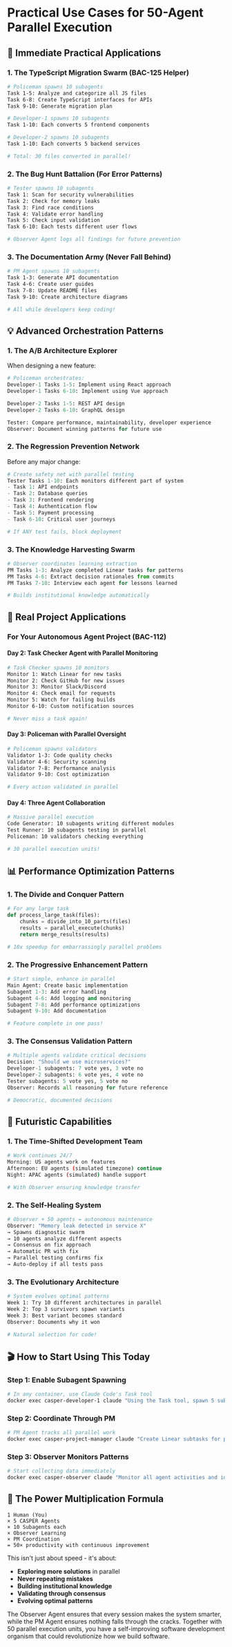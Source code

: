 # Practical Use Cases for 50-Agent Parallel Execution

## 🚀 Immediate Practical Applications

### 1. **The TypeScript Migration Swarm** (BAC-125 Helper)
```bash
# Policeman spawns 10 subagents
Task 1-5: Analyze and categorize all JS files
Task 6-8: Create TypeScript interfaces for APIs  
Task 9-10: Generate migration plan

# Developer-1 spawns 10 subagents  
Task 1-10: Each converts 5 frontend components

# Developer-2 spawns 10 subagents
Task 1-10: Each converts 5 backend services

# Total: 30 files converted in parallel!
```

### 2. **The Bug Hunt Battalion** (For Error Patterns)
```bash
# Tester spawns 10 subagents
Task 1: Scan for security vulnerabilities
Task 2: Check for memory leaks
Task 3: Find race conditions
Task 4: Validate error handling
Task 5: Check input validation
Task 6-10: Each tests different user flows

# Observer Agent logs all findings for future prevention
```

### 3. **The Documentation Army** (Never Fall Behind)
```bash
# PM Agent spawns 10 subagents
Task 1-3: Generate API documentation
Task 4-6: Create user guides
Task 7-8: Update README files
Task 9-10: Create architecture diagrams

# All while developers keep coding!
```

## 💡 Advanced Orchestration Patterns

### 1. **The A/B Architecture Explorer**
When designing a new feature:
```python
# Policeman orchestrates:
Developer-1 Tasks 1-5: Implement using React approach
Developer-1 Tasks 6-10: Implement using Vue approach

Developer-2 Tasks 1-5: REST API design
Developer-2 Tasks 6-10: GraphQL design

Tester: Compare performance, maintainability, developer experience
Observer: Document winning patterns for future use
```

### 2. **The Regression Prevention Network**
Before any major change:
```python
# Create safety net with parallel testing
Tester Tasks 1-10: Each monitors different part of system
- Task 1: API endpoints
- Task 2: Database queries  
- Task 3: Frontend rendering
- Task 4: Authentication flow
- Task 5: Payment processing
- Task 6-10: Critical user journeys

# If ANY test fails, block deployment
```

### 3. **The Knowledge Harvesting Swarm**
```python
# Observer coordinates learning extraction
PM Tasks 1-3: Analyze completed Linear tasks for patterns
PM Tasks 4-6: Extract decision rationales from commits
PM Tasks 7-10: Interview each agent for lessons learned

# Builds institutional knowledge automatically
```

## 🎯 Real Project Applications

### For Your Autonomous Agent Project (BAC-112)

#### Day 2: Task Checker Agent with Parallel Monitoring
```bash
# Task Checker spawns 10 monitors
Monitor 1: Watch Linear for new tasks
Monitor 2: Check GitHub for new issues  
Monitor 3: Monitor Slack/Discord
Monitor 4: Check email for requests
Monitor 5: Watch for failing builds
Monitor 6-10: Custom notification sources

# Never miss a task again!
```

#### Day 3: Policeman with Parallel Oversight
```bash
# Policeman spawns validators
Validator 1-3: Code quality checks
Validator 4-6: Security scanning
Validator 7-8: Performance analysis
Validator 9-10: Cost optimization

# Every action validated in parallel
```

#### Day 4: Three Agent Collaboration
```bash
# Massive parallel execution
Code Generator: 10 subagents writing different modules
Test Runner: 10 subagents testing in parallel
Policeman: 10 validators checking everything

# 30 parallel execution units!
```

## 📊 Performance Optimization Patterns

### 1. **The Divide and Conquer Pattern**
```python
# For any large task
def process_large_task(files):
    chunks = divide_into_10_parts(files)
    results = parallel_execute(chunks)
    return merge_results(results)

# 10x speedup for embarrassingly parallel problems
```

### 2. **The Progressive Enhancement Pattern**
```python
# Start simple, enhance in parallel
Main Agent: Create basic implementation
Subagent 1-3: Add error handling
Subagent 4-6: Add logging and monitoring  
Subagent 7-8: Add performance optimizations
Subagent 9-10: Add documentation

# Feature complete in one pass!
```

### 3. **The Consensus Validation Pattern**
```python
# Multiple agents validate critical decisions
Decision: "Should we use microservices?"
Developer-1 subagents: 7 vote yes, 3 vote no
Developer-2 subagents: 6 vote yes, 4 vote no
Tester subagents: 5 vote yes, 5 vote no
Observer: Records all reasoning for future reference

# Democratic, documented decisions
```

## 🔮 Futuristic Capabilities

### 1. **The Time-Shifted Development Team**
```bash
# Work continues 24/7
Morning: US agents work on features
Afternoon: EU agents (simulated timezone) continue
Night: APAC agents (simulated) handle support

# With Observer ensuring knowledge transfer
```

### 2. **The Self-Healing System**
```bash
# Observer + 50 agents = autonomous maintenance
Observer: "Memory leak detected in service X"
→ Spawns diagnostic swarm
→ 10 agents analyze different aspects
→ Consensus on fix approach
→ Automatic PR with fix
→ Parallel testing confirms fix
→ Auto-deploy if all tests pass
```

### 3. **The Evolutionary Architecture**
```bash
# System evolves optimal patterns
Week 1: Try 10 different architectures in parallel
Week 2: Top 3 survivors spawn variants
Week 3: Best variant becomes standard
Observer: Documents why it won

# Natural selection for code!
```

## 🎬 How to Start Using This Today

### Step 1: Enable Subagent Spawning
```bash
# In any container, use Claude Code's Task tool
docker exec casper-developer-1 claude "Using the Task tool, spawn 5 subagents to refactor these 5 files in parallel: [file list]"
```

### Step 2: Coordinate Through PM
```bash
# PM Agent tracks all parallel work
docker exec casper-project-manager claude "Create Linear subtasks for parallel TypeScript conversion of 20 files"
```

### Step 3: Observer Monitors Patterns
```bash
# Start collecting data immediately
docker exec casper-observer claude "Monitor all agent activities and identify the top 3 repeated error patterns this session"
```

## 💪 The Power Multiplication Formula

```
1 Human (You) 
× 5 CASPER Agents  
× 10 Subagents each
× Observer Learning
× PM Coordination
= 50× productivity with continuous improvement
```

This isn't just about speed - it's about:
- **Exploring more solutions** in parallel
- **Never repeating mistakes**
- **Building institutional knowledge**
- **Validating through consensus**
- **Evolving optimal patterns**

The Observer Agent ensures that every session makes the system smarter, while the PM Agent ensures nothing falls through the cracks. Together with 50 parallel execution units, you have a self-improving software development organism that could revolutionize how we build software.